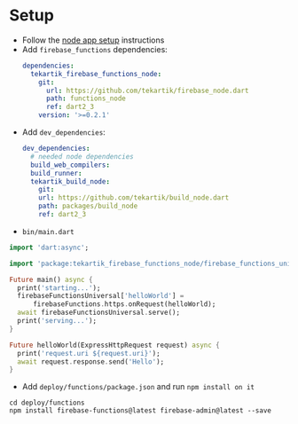 # Setup

- Follow the [node app setup](https://github.com/tekartik/app_node_utils.dart/tree/master/app_build) instructions
- Add `firebase_functions` dependencies:
  ```yaml
  dependencies:
    tekartik_firebase_functions_node:
      git:
        url: https://github.com/tekartik/firebase_node.dart
        path: functions_node
        ref: dart2_3
      version: '>=0.2.1'
  ```
- Add `dev_dependencies`:
  ```yaml
  dev_dependencies:
    # needed node dependencies
    build_web_compilers:
    build_runner:
    tekartik_build_node:
      git:
      url: https://github.com/tekartik/build_node.dart
      path: packages/build_node
      ref: dart2_3
  ```
- `bin/main.dart`

```dart
import 'dart:async';

import 'package:tekartik_firebase_functions_node/firebase_functions_universal.dart';

Future main() async {
  print('starting...');
  firebaseFunctionsUniversal['helloWorld'] =
      firebaseFunctions.https.onRequest(helloWorld);
  await firebaseFunctionsUniversal.serve();
  print('serving...');
}

Future helloWorld(ExpressHttpRequest request) async {
  print('request.uri ${request.uri}');
  await request.response.send('Hello');
}
```


- Add `deploy/functions/package.json` and run `npm install on it`
```shell
cd deploy/functions
npm install firebase-functions@latest firebase-admin@latest --save
```
